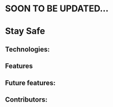 # SOON TO BE UPDATED...

# Stay Safe 

## Technologies:

## Features

## Future features:

## Contributors:

